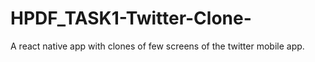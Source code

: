 # HPDF_TASK1-Twitter-Clone-
A react native app with clones of few screens of the twitter mobile app.
